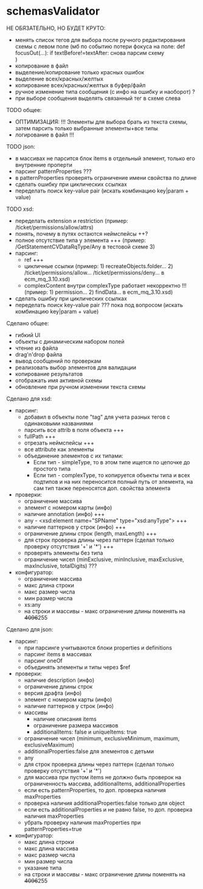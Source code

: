 # schemasValidator

НЕ ОБЯЗАТЕЛЬНО, НО БУДЕТ КРУТО:
- менять список тегов для выбора после ручного редактирования схемы с левом поле
  (мб по событию потери фокуса на поле:
  def focusOut(...):
  if textBefore!=textAfter:
  снова парсим схему    
  )
- копирование в файл
- выделение/копирование только красных ошибок
- выделение всех/красных/желтых
- копирование всех/красных/желтых в буфер/файл
- ручное изменение типа сообщения (с инфо на ошибку и наоборот) ?
- при выборе сообщения выделять связанный тег в схеме слева


TODO общее:
- ОПТИМИЗАЦИЯ: !!!
  Элементы для выбора брать из текста схемы, затем парсить только выбранные элементы+все типы
- логирование в файл !!!


TODO json:
- в массивах не парсится блок items в отдельный элемент, только его внутренние проперти 
- парсинг patternProperties ??? 
- в patternProperties проверять ограничение имени свойства по длине
- сделать ошибку при циклических ссылках
- переделать поиск key-value pair
  (искать комбинацию key|param + value)


TODO xsd:
- переделать extension и restriction
  (пример: /ticket/permissions/allow/attrs)
- понять, почему в путях остаются неймспейсы ++?
- полное отсутствие типа у элемента +++
  (пример: /GetStatementCVDataRqType/Any в тестовой схеме 3)
- парсинг:
    - ref +++
    - цикличные ссылки
      (пример:    1)  recreateObjects.folder... 2)  /ticket/permissions/allow... /ticket/permissions/deny... в
      ecm_mq_3.10.xsd)
    - complexContent внутри complexType работает некорректно                !!!
      (пример:   1)  permission... 2)  findData... в ecm_mq_3.10.xsd)
- сделать ошибку при циклических ссылках
- переделать поиск key-value pair ??? пока под вопросом
  (искать комбинацию key|param + value)


Сделано общее:
- гибкий UI
- объекты с динамическим набором полей
- чтение из файла
- drag'n'drop файла
- вывод сообщений по проверкам
- реализовать выбор элементов для валидации
- копирование результатов
- отображать имя активной схемы
- обновление при ручном изменении текста схемы


Сделано для xsd:
- парсинг:
    - добавил в объекты поле "tag" для учета разных тегов с одинаковыми названиями
    - парсить все attrib в поля объекта +++
    - fullPath +++
    - отрезать неймспейсы +++
    - все attribute как элементы
    - объединение элементов с их типами:
      - Если тип - simpleType, то в этом типе ищется по цепочке до простого типа
      - Если тип - complexType, то копируется объекты типа и всех подтипов 
      и на них переносится полный путь от элемента, 
      на сам тип также переносятся доп. свойства элемента 
- проверки:
    - ограничение массива
    - элемент с номером карты   (инфо)
    - наличие annotation (инфо)   +++
    - any - <xsd:element name="SPName" type="xsd:anyType">   +++
    - наличие паттернов у строк   (инфо)  +++
    - ограничение длины строк (length, maxLength) +++
    - для строк проверка длины через паттерн
      (сделал только проверку отсутствия '+' и '*')    +++
    - проверять элементы без типа
    - ограничение чисел (minExclusive, minInclusive, maxExclusive, maxInclusive, totalDigits) ???
- конфигуратор:
    - ограничение массива
    - макс длина строки
    - макс размер числа
    - мин размер числа
    - xs:any
    - на строки и массивы - макс ограничение длины поменять на ~~4096~~255


Сделано для json:
- парсинг:
    - при парсинге учитываются блоки properties и definitions
    - парсинг items в массивах
    - парсинг oneOf
    - объединять элементы и типы через $ref
- проверки:
    - наличие description (инфо)
    - ограничение длины строк
    - версия драфта   (инфо)
    - элемент с номером карты   (инфо)
    - наличие паттернов у строк   (инфо)
    - массивы
        - наличие описания items
        - ограничение размера массивов
        - additionalItems: false и uniqueItems: true
    - ограничение чисел (minimum, exclusiveMinimum, maximum, exclusiveMaximum)
    - additionalProperties:false для элементов с детьми
    - any
    - для строк проверка длины через паттерн
      (сделал только проверку отсутствия '+' и '*')
    - для массива при пустом items не должно быть проверок на ограниченность массива, additionalItems,
      additionalProperties
    - если есть patternProperties, то доп. проверка наличия maxProperties
    - проверка наличия additionalProperties:false только для object
    - если есть additionalProperties и не равно false, то доп. проверка наличия maxProperties
    - убрать проверку наличия maxProperties при patternProperties=true
- конфигуратор:
    - макс длина строки
    - макс длина массива
    - макс размер числа
    - мин размер числа
    - указание типа
    - на строки и массивы - макс ограничение длины поменять на ~~4096~~255